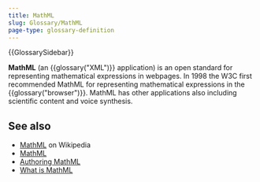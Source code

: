 ```yaml
---
title: MathML
slug: Glossary/MathML
page-type: glossary-definition
---
```


{{GlossarySidebar}}

**MathML** (an {{glossary("XML")}} application) is an open standard for representing mathematical expressions in webpages. In 1998 the W3C first recommended MathML for representing mathematical expressions in the {{glossary("browser")}}. MathML has other applications also including scientific content and voice synthesis.

## See also

- [MathML](https://en.wikipedia.org/wiki/MathML) on Wikipedia
- [MathML](/en-US/docs/Web/MathML)
- [Authoring MathML](/en-US/docs/Web/MathML/Guides/Authoring)
- [What is MathML](https://www.w3.org/Math/whatIsMathML.html)
